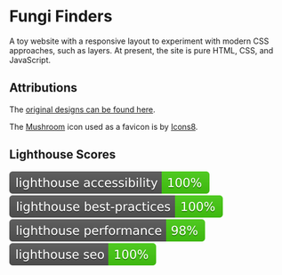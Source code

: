 # Fungi Finders

A toy website with a responsive layout to experiment with modern CSS approaches, such as layers. At present, the site is pure HTML, CSS, and JavaScript.

## Attributions

The [original designs can be found here](https://www.figma.com/design/XV3mC19r1ih4SymTnKQu4f/FungiFinders).

The [Mushroom](https://icons8.com/icon/10095/mushroom) icon used as a favicon is by [Icons8](https://icons8.com).

## Lighthouse Scores
![](https://github.com/Pjb518/fungi-finders/blob/main/assets/lighthouse/lighthouse_accessibility.svg)
![](https://github.com/Pjb518/fungi-finders/blob/main/assets/lighthouse/lighthouse_best-practices.svg)
![](https://github.com/Pjb518/fungi-finders/blob/main/assets/lighthouse/lighthouse_performance.svg)
![](https://github.com/Pjb518/fungi-finders/blob/main/assets/lighthouse/lighthouse_seo.svg)
